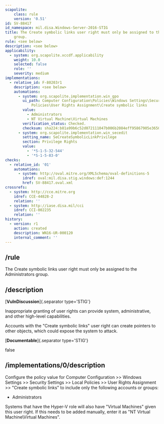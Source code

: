 ```yaml
---
scapolite:
    class: rule
    version: '0.51'
id: SV-88417
id_namespace: mil.disa.Windows-Server-2016-STIG
title: The Create symbolic links user right must only be assigned to the Administrators
    group.
rule: <see below>
description: <see below>
applicability:
  - system: org.scapolite.xccdf.applicability
    weight: 10.0
    selected: false
    role: ''
    severity: medium
implementations:
  - relative_id: F-80203r1
    description: <see below>
    automations:
      - system: org.scapolite.implementation.win_gpo
        ui_path: Computer Configuration\Policies\Windows Settings\Security Settings\Local
            Policies\User Rights Assignment\Create symbolic links
        value:
          - Administrators
          - NT Virtual Machine\Virtual Machines
        verification_status: Checked.
        checksum: sha224:b81a99b6c52d072111047b006b2084eff95867905e36509481cb881d
      - system: org.scapolite.implementation.win_secedit
        setting_name: SeCreateSymbolicLinkPrivilege
        section: Privilege Rights
        value:
          - '*S-1-5-32-544'
          - '*S-1-5-83-0'
checks:
  - relative_id: '01'
    automations:
      - system: http://oval.mitre.org/XMLSchema/oval-definitions-5
        idref: oval:mil.disa.stig.windows:def:1244
        href: SV-88417.oval.xml
crossrefs:
  - system: http://cce.mitre.org
    idref: CCE-44828-2
    relation: ''
  - system: http://iase.disa.mil/cci
    idref: CCI-002235
    relation: ''
history:
  - version: r1
    action: created
    description: WN16-UR-000120
    internal_comment: ''
---
```



## /rule

The Create symbolic links user right must only be assigned to the Administrators group.

## /description

[**VulnDiscussion**]{.separator type='STIG'}

Inappropriate granting of user rights can provide system, administrative, and other high-level capabilities.

Accounts with the "Create symbolic links" user right can create pointers to other objects, which could expose the system to attack.

[**Documentable**]{.separator type='STIG'}

false

## /implementations/0/description

Configure the policy value for Computer Configuration >> Windows Settings >> Security Settings >> Local Policies >> User Rights Assignment >> "Create symbolic links" to include only the following accounts or groups:

- Administrators

Systems that have the Hyper-V role will also have "Virtual Machines" given this user right. If this needs to be added manually, enter it as "NT Virtual Machine\Virtual Machines".

